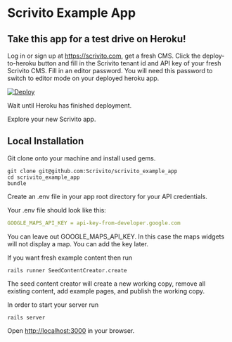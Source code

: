 # Scrivito Example App

## Take this app for a test drive on Heroku!

Log in or sign up at https://scrivito.com, get a fresh CMS. Click the
deploy-to-heroku button and fill in the Scrivito tenant id and API key
of your fresh Scrivito CMS. Fill in an editor password. You will need
this password to switch to editor mode on your deployed heroku app.

[![Deploy](https://www.herokucdn.com/deploy/button.png)](https://heroku.com/deploy)

Wait until Heroku has finished deployment.

Explore your new Scrivito app.

## Local Installation

Git clone onto your machine and install used gems.

```batchfile
git clone git@github.com:Scrivito/scrivito_example_app
cd scrivito_example_app
bundle
```

Create an .env file in your app root directory for your API credentials.

Your .env file should look like this:

```yaml
GOOGLE_MAPS_API_KEY = api-key-from-developer.google.com
```

You can leave out GOOGLE_MAPS_API_KEY. In this case the maps widgets
will not display a map. You can add the key later.

If you want fresh example content then run

```batchfile
rails runner SeedContentCreator.create
```

The seed content creator will create a new working copy, remove all
existing content, add example pages, and publish the working copy.

In order to start your server run

```batchfile
rails server
```

Open [http://localhost:3000](http://localhost:3000) in your browser.
